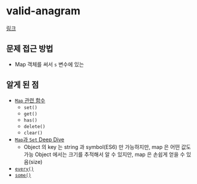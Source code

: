 # valid-anagram

[링크](https://leetcode.com/problems/valid-anagram/)

## 문제 접근 방법
- Map 객체를 써서 `s` 변수에 있는 


## 알게 된 점
- [`Map` 관련 함수](https://developer.mozilla.org/en-US/docs/Web/JavaScript/Reference/Global_Objects/Map)
  - `set()`
  - `get()`
  - `has()`
  - `delete()`
  - `clear()`
- [`Map`과 `Set` Deep Dive]()
  - Object 의 key 는 string 과 symbol(ES6) 만 가능하지만, map 은 어떤 값도 가능
Object 에서는 크기를 추적해서 알 수 있지만, map 은 손쉽게 얻을 수 있음(size)
- [`every()`](https://developer.mozilla.org/ko/docs/Web/JavaScript/Reference/Global_Objects/Array/every)
- [`some()`](https://developer.mozilla.org/ko/docs/Web/JavaScript/Reference/Global_Objects/Array/some)